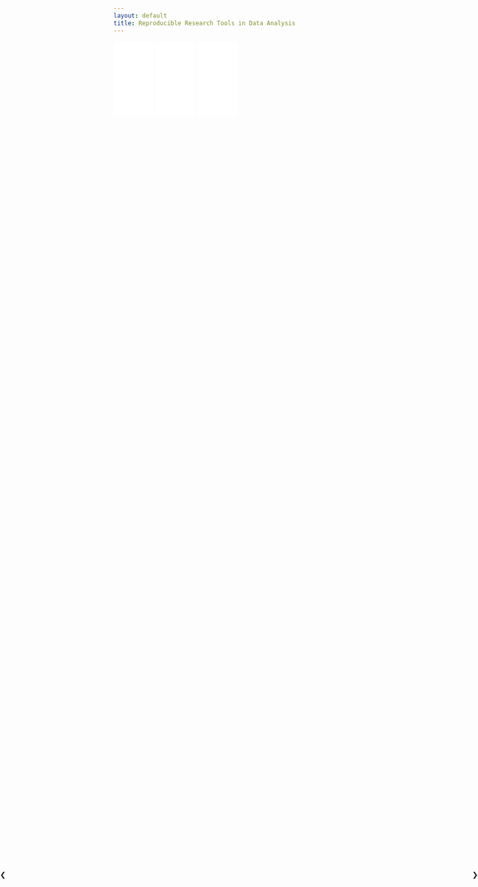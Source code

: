 ```yaml
---
layout: default
title: Reproducible Research Tools in Data Analysis
---
```


<iframe src="address.html" class="iframe" scrolling="no"  frameborder="0" width="80wv"></iframe>
<iframe src="README.html" class="iframe" scrolling="no" frameborder="0" width="80wv"></iframe>
<iframe src="page2.html" class="iframe" scrolling="no" frameborder="0" width="80wv" ></iframe>

<a class="w3-btn-floating" style="position:absolute;top:45%;left:0" onclick="plusDivs(-1)">❮</a>
<a class="w3-btn-floating" style="position:absolute;top:45%;right:0" onclick="plusDivs(1)">❯</a>
